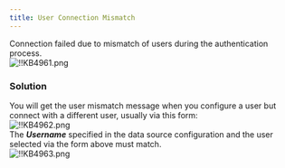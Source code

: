 ```yaml
---
title: User Connection Mismatch
---
```

Connection failed due to mismatch of users during the authentication process.  
![!!KB4961.png](https://webdevolutions.azureedge.net/docs/en/kb/KB4961.png)
### Solution
You will get the user mismatch message when you configure a user but connect with a different user, usually via this form:  
![!!KB4962.png](https://webdevolutions.azureedge.net/docs/en/kb/KB4962.png)  
The ***Username*** specified in the data source configuration and the user selected via the form above must match.  
![!!KB4963.png](https://webdevolutions.azureedge.net/docs/en/kb/KB4963.png)
